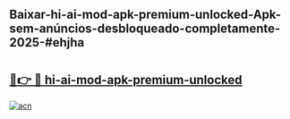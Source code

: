 ## Baixar-hi-ai-mod-apk-premium-unlocked-Apk-sem-anúncios-desbloqueado-completamente-2025-#ehjha

# <h2><a href="https://ainizakaria.my?title=hi-ai-mod-apk-premium-unlocked&ref=22M">🔗👉 🔴 hi-ai-mod-apk-premium-unlocked</a></h2>

[![acn](https://github.com/user-attachments/assets/0f9c940e-d8b0-45ae-aac7-cd30a18b3e1c)](https://ainizakaria.my?title=hi-ai-mod-apk-premium-unlocked&ref=22M)

